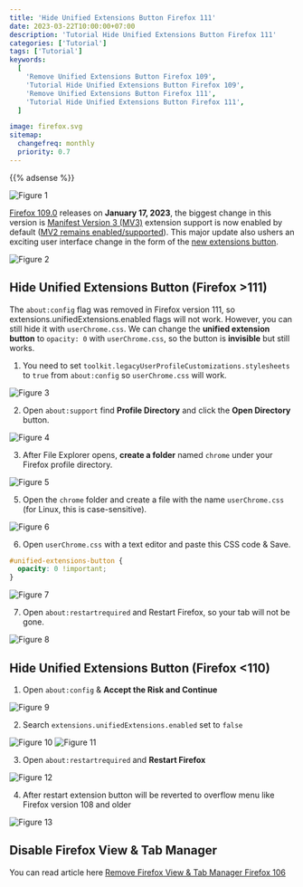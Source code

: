 ```yaml
---
title: 'Hide Unified Extensions Button Firefox 111'
date: 2023-03-22T10:00:00+07:00
description: 'Tutorial Hide Unified Extensions Button Firefox 111'
categories: ['Tutorial']
tags: ['Tutorial']
keywords:
  [
    'Remove Unified Extensions Button Firefox 109',
    'Tutorial Hide Unified Extensions Button Firefox 109',
    'Remove Unified Extensions Button Firefox 111',
    'Tutorial Hide Unified Extensions Button Firefox 111',
  ]

image: firefox.svg
sitemap:
  changefreq: monthly
  priority: 0.7
---
```


{{% adsense %}}

![Figure 1](images/hide.unified.extensions.button.firefox.109.1.webp)

[Firefox 109.0](https://www.mozilla.org/en-US/firefox/109.0/releasenotes/) releases on **January 17, 2023**, the biggest change in this version is [Manifest Version 3 (MV3)](https://blog.mozilla.org/addons/2022/11/17/manifest-v3-signing-available-november-21-on-firefox-nightly/) extension support is now enabled by default ([MV2 remains enabled/supported](https://blog.mozilla.org/addons/2022/05/18/manifest-v3-in-firefox-recap-next-steps/)). This major update also ushers an exciting user interface change in the form of the [new extensions button](https://support.mozilla.org/kb/unified-extensions).

![Figure 2](images/hide.unified.extensions.button.firefox.111.1.webp)

## Hide Unified Extensions Button (Firefox >111)

The `about:config` flag was removed in Firefox version 111, so extensions.unifiedExtensions.enabled flags will not work. However, you can still hide it with `userChrome.css`. We can change the **unified extension button** to `opacity: 0` with `userChrome.css`, so the button is **invisible** but still works.

1. You need to set `toolkit.legacyUserProfileCustomizations.stylesheets` to `true` from `about:config` so `userChrome.css` will work.

![Figure 3](images/hide.unified.extensions.button.firefox.111.7.webp)

2. Open `about:support` find **Profile Directory** and click the **Open Directory** button.

![Figure 4](images/hide.unified.extensions.button.firefox.111.2.webp)

3. After File Explorer opens, **create a folder** named `chrome` under your Firefox profile directory.

![Figure 5](images/hide.unified.extensions.button.firefox.111.4.webp)

5. Open the `chrome` folder and create a file with the name `userChrome.css` (for Linux, this is case-sensitive).

![Figure 6](images/hide.unified.extensions.button.firefox.111.3.webp)

6. Open `userChrome.css` with a text editor and paste this CSS code & Save.

```css
#unified-extensions-button {
  opacity: 0 !important;
}
```

![Figure 7](images/hide.unified.extensions.button.firefox.111.5.webp)

7. Open `about:restartrequired` and Restart Firefox, so your tab will not be gone.

![Figure 8](images/hide.unified.extensions.button.firefox.111.8.webp)

## Hide Unified Extensions Button (Firefox <110)

1. Open `about:config` & **Accept the Risk and Continue**

![Figure 9](images/hide.unified.extensions.button.firefox.109.3.webp)

2. Search `extensions.unifiedExtensions.enabled` set to `false`

![Figure 10](images/hide.unified.extensions.button.firefox.109.4.webp) ![Figure 11](images/hide.unified.extensions.button.firefox.109.5.webp)

3. Open `about:restartrequired` and **Restart Firefox**

![Figure 12](images/hide.unified.extensions.button.firefox.109.6.webp)

4. After restart extension button will be reverted to overflow menu like Firefox version 108 and older

![Figure 13](images/hide.unified.extensions.button.firefox.109.7.webp)

## Disable Firefox View & Tab Manager

You can read article here [Remove Firefox View & Tab Manager Firefox 106](https://rmdhnreza.my.id/remove-firefox-view-tab-manager-firefox-106/)